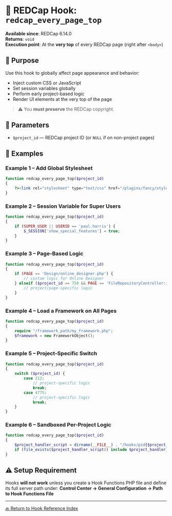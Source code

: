 # 🧩 REDCap Hook: `redcap_every_page_top`

**Available since**: REDCap 6.14.0  
**Returns**: `void`  
**Execution point**: At the **very top** of every REDCap page (right after `<body>`)

## 🧠 Purpose
Use this hook to globally affect page appearance and behavior:
- Inject custom CSS or JavaScript
- Set session variables globally
- Perform early project-based logic
- Render UI elements at the very top of the page

> ⚠️ You **must preserve** the REDCap copyright.

## 🧾 Parameters
- `$project_id` — REDCap project ID (or `NULL` if on non-project pages)

## 🧪 Examples

### Example 1 – Add Global Stylesheet
```php
function redcap_every_page_top($project_id)
{
    ?><link rel="stylesheet" type="text/css" href="/plugins/fancy/style.css" media="screen"><?php
}
```

### Example 2 – Session Variable for Super Users
```php
function redcap_every_page_top($project_id)
{
    if (SUPER_USER || USERID == 'paul.harris') {
        $_SESSION['show_special_features'] = true;
    }
}
```

### Example 3 – Page-Based Logic
```php
function redcap_every_page_top($project_id)
{
    if (PAGE == 'Design/online_designer.php') {
        // custom logic for Online Designer
    } elseif ($project_id == 759 && PAGE == 'FileRepositoryController:index') {
        // project/page-specific logic
    }
}
```

### Example 4 – Load a Framework on All Pages
```php
function redcap_every_page_top($project_id)
{
    require "/framework_path/my_framework.php";
    $framework = new FrameworkObject();
}
```

### Example 5 – Project-Specific Switch
```php
function redcap_every_page_top($project_id)
{
    switch ($project_id) {
        case 212:
            // project-specific logic
            break;
        case 4775:
            // project-specific logic
            break;
    }
}
```

### Example 6 – Sandboxed Per-Project Logic
```php
function redcap_every_page_top($project_id)
{
    $project_handler_script = dirname(__FILE__) . "/hooks/pid{$project_id}/redcap_every_page_top.php";
    if (file_exists($project_handler_script)) include $project_handler_script;
}
```

## ⚠️ Setup Requirement
Hooks **will not work** unless you create a Hook Functions PHP file and define its full server path under:
**Control Center → General Configuration → Path to Hook Functions File**

---

[🔙 Return to Hook Reference Index](index.md)
